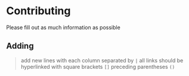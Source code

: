 # Contributing

Please fill out as much information as possible

## Adding

> add new lines with each column separated by `|`
> all links should be hyperlinked with square brackets `[]` preceding parentheses `()`


